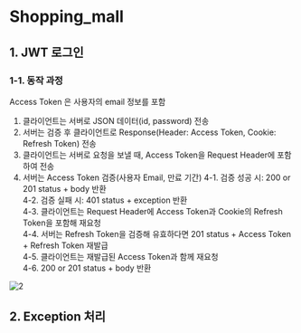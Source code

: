 # Shopping_mall

## 1. JWT 로그인

### 1-1. 동작 과정

  Access Token 은 사용자의 email 정보를 포함
 
  1. 클라이언트는 서버로 JSON 데이터(id, password) 전송
  2. 서버는 검증 후 클라이언트로 Response(Header: Access Token, Cookie: Refresh Token) 전송
  3. 클라이언트는 서버로 요청을 보낼 때, Access Token을 Request Header에 포함하여 전송
  4. 서버는 Access Token 검증(사용자 Email, 만료 기간)
    4-1. 검증 성공 시: 200 or 201 status + body 반환 <br>
    4-2. 검증 실패 시: 401 status + exception 반환  <br>
    4-3. 클라이언트는 Request Header에 Access Token과 Cookie의 Refresh Token을 포함해 재요청 <br>
    4-4. 서버는 Refresh Token을 검증해 유효하다면 201 status + Access Token + Refresh Token 재발급 <br>
    4-5. 클라이언트는 재발급된 Access Token과 함께 재요청 <br>
    4-6. 200 or 201 status + body 반환 <br>
  
 ![2](https://github.com/SudalKing/Shopping_mall/assets/87001865/0729b4dc-dd06-469e-876e-63d2621eb025) <br>


## 2. Exception 처리
